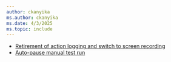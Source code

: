 ```yaml
---
author: ckanyika
ms.author: ckanyika
ms.date: 4/3/2025
ms.topic: include
---
```

 
- [Retirement of action logging and switch to screen recording](#retirement-of-action-logging-and-switch-to-screen-recording)
- [Auto-pause manual test run ](#auto-pause-manual-test-run)

